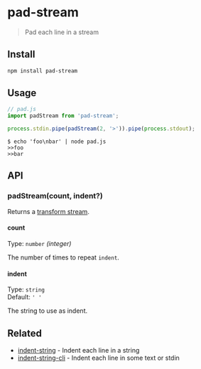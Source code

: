 # pad-stream

> Pad each line in a stream

## Install

```sh
npm install pad-stream
```

## Usage

```js
// pad.js
import padStream from 'pad-stream';

process.stdin.pipe(padStream(2, '>')).pipe(process.stdout);
```

```
$ echo 'foo\nbar' | node pad.js
>>foo
>>bar
```

## API

### padStream(count, indent?)

Returns a [transform stream](https://nodejs.org/api/stream.html#stream_duplex_and_transform_streams).

#### count

Type: `number` *(integer)*

The number of times to repeat `indent`.

#### indent

Type: `string`\
Default: `' '`

The string to use as indent.

## Related

- [indent-string](https://github.com/sindresorhus/indent-string) - Indent each line in a string
- [indent-string-cli](https://github.com/sindresorhus/indent-string-cli) - Indent each line in some text or stdin
